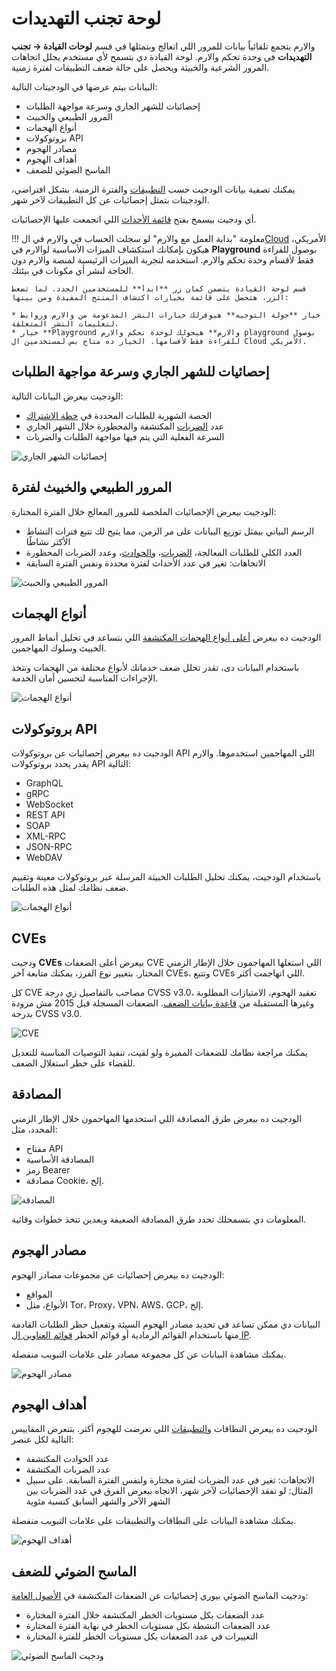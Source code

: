 # لوحة تجنب التهديدات

والارم بتجمع تلقائياً بيانات للمرور اللي اتعالج وبتمثلها في قسم **لوحات القيادة → تجنب التهديدات** في وحدة تحكم والارم. لوحة القيادة دي بتسمح لأي مستخدم يحلل اتجاهات المرور الشرعية والخبيثة ويحصل على حالة ضعف التطبيقات لفترة زمنية.

البيانات بيتم عرضها في الودجيتات التالية:

* إحصائيات للشهر الجاري وسرعة مواجهة الطلبات
* المرور الطبيعي والخبيث
* أنواع الهجمات
* بروتوكولات API
* مصادر الهجوم
* أهداف الهجوم
* الماسح الضوئي للضعف

يمكنك تصفية بيانات الودجيت حسب [التطبيقات](../settings/applications.md) والفترة الزمنية. بشكل افتراضي، الودجيتات بتمثل إحصائيات عن كل التطبيقات لآخر شهر.

أي ودجيت بيسمح بفتح [قائمة الأحداث](../events/check-attack.md) اللي اتجمعت عليها الإحصائيات.

!!! معلومة "بداية العمل مع والارم"
    لو سجلت الحساب في والارم في ال[Cloud](../../about-wallarm/overview.md#cloud) الأمريكي، هيكون بإمكانك استكشاف الميزات الأساسية لوالارم في **Playground** بوصول للقراءة فقط لأقسام وحدة تحكم والارم. استخدمه لتجربة الميزات الرئيسية لمنصة والارم دون الحاجة لنشر أي مكونات في بيئتك.
    
    قسم لوحة القيادة يتضمن كمان زر **ابدأ** للمستخدمين الجدد. لما تضغط الزر، هتحصل على قائمة بخيارات اكتشاف المنتج المفيدة ومن بينها:
    
    * خيار **جولة التوجيه** هيوفرلك خيارات النشر المدعومة من والارم وروابط لتعليمات النشر المتعلقة.
    * خيار **Playground والارم** هيحولك لوحدة تحكم والارم playground بوصول للقراءة فقط لأقسامها. الخيار ده متاح بس لمستخدمين ال Cloud الأمريكي.

## إحصائيات للشهر الجاري وسرعة مواجهة الطلبات

الودجيت بيعرض البيانات التالية:

* الحصة الشهرية للطلبات المحددة في [خطة الاشتراك](../../about-wallarm/subscription-plans.md)
* عدد [الضربات](../../about-wallarm/protecting-against-attacks.md#hit) المكتشفة والمحظورة خلال الشهر الجاري
* السرعة الفعلية التي يتم فيها مواجهة الطلبات والضربات

![إحصائيات الشهر الجاري](../../images/user-guides/dashboard/current-month-stats.png)

## المرور الطبيعي والخبيث لفترة

الودجيت بيعرض الإحصائيات الملخصة للمرور المعالج خلال الفترة المختارة:

* الرسم البياني بيمثل توزيع البيانات على مر الزمن، مما يتيح لك تتبع فترات النشاط الأكثر نشاطًا
* العدد الكلي للطلبات المعالجة، [الضربات](../../glossary-en.md#hit)، و[الحوادث](../../glossary-en.md#security-incident)، وعدد الضربات المحظورة
* الاتجاهات: تغير في عدد الأحداث لفترة محددة ونفس الفترة السابقة

![المرور الطبيعي والخبيث](../../images/user-guides/dashboard/traffic-stats.png)

## أنواع الهجمات

الودجيت ده بيعرض [أعلى أنواع الهجمات المكتشفة](../../attacks-vulns-list.md) اللي بتساعد في تحليل أنماط المرور الخبيث وسلوك المهاجمين.

باستخدام البيانات دى، تقدر تحلل ضعف خدماتك لأنواع مختلفة من الهجمات وتتخذ الإجراءات المناسبة لتحسين أمان الخدمة.

![أنواع الهجمات](../../images/user-guides/dashboard/attack-types.png)

## بروتوكولات API

الودجيت ده بيعرض إحصائيات عن بروتوكولات API اللي المهاجمين استخدموها. والارم يقدر يحدد بروتوكولات API التالية:

* GraphQL
* gRPC
* WebSocket
* REST API
* SOAP
* XML-RPC
* JSON-RPC
* WebDAV

باستخدام الودجيت، يمكنك تحليل الطلبات الخبيثة المرسلة عبر بروتوكولات معينة وتقييم ضعف نظامك لمثل هذه الطلبات.

![أنواع الهجمات](../../images/user-guides/dashboard/api-protocols.png)

## CVEs

ودجيت **CVEs** بيعرض أعلى الضعفات CVE اللي استغلها المهاجمون خلال الإطار الزمني المختار. بتغيير نوع الفرز، يمكنك متابعة آخر CVEs، وتتبع CVEs اللي اتهاجمت أكثر.

كل CVE مصاحب بالتفاصيل زي درجة CVSS v3.0، تعقيد الهجوم، الامتيازات المطلوبة وغيرها المستقبلة من [قاعدة بيانات الضعف](https://vulners.com/). الضعفات المسجلة قبل 2015 مش مزودة بدرجة CVSS v3.0.

![CVE](../../images/user-guides/dashboard/cves.png)

يمكنك مراجعة نظامك للضعفات المميزة ولو لقيت، تنفيذ التوصيات المناسبة للتعديل للقضاء على خطر استغلال الضعف.

## المصادقة

الودجيت ده بيعرض طرق المصادقة اللي استخدمها المهاجمون خلال الإطار الزمني المحدد، مثل:

* مفتاح API
* المصادقة الأساسية
* رمز Bearer
* مصادقة Cookie، إلخ.

![المصادقة](../../images/user-guides/dashboard/authentication.png)

المعلومات دي بتسمحلك تحدد طرق المصادقة الضعيفة وبعدين تتخذ خطوات وقائية.

## مصادر الهجوم

الودجيت ده بيعرض إحصائيات عن مجموعات مصادر الهجوم:

* المواقع
* الأنواع، مثل Tor، Proxy، VPN، AWS، GCP، إلخ.

البيانات دي ممكن تساعد في تحديد مصادر الهجوم السيئة وتفعيل حظر الطلبات القادمة منها باستخدام القوائم الرمادية أو قوائم الحظر [قوائم العناوين ال IP](../ip-lists/overview.md).

يمكنك مشاهدة البيانات عن كل مجموعة مصادر على علامات التبويب منفصلة.

![مصادر الهجوم](../../images/user-guides/dashboard/attack-sources.png)

## أهداف الهجوم

الودجيت ده بيعرض النطاقات و[التطبيقات](../settings/applications.md) اللي تعرضت للهجوم أكثر. بتتعرض المقاييس التالية لكل عنصر:

* عدد الحوادث المكتشفة
* عدد الضربات المكتشفة
* الاتجاهات: تغير في عدد الضربات لفترة مختارة ولنفس الفترة السابقة. على سبيل المثال: لو تفقد الإحصائيات لآخر شهر، الاتجاه بيعرض الفرق في عدد الضربات بين الشهر الآخر والشهر السابق كنسبة مئوية

يمكنك مشاهدة البيانات على النطاقات والتطبيقات على علامات التبويب منفصلة.

![أهداف الهجوم](../../images/user-guides/dashboard/attack-targets.png)

## الماسح الضوئي للضعف

ودجيت الماسح الضوئي بيوري إحصائيات عن الضعفات المكتشفة في [الأصول العامة](../scanner.md):

* عدد الضعفات بكل مستويات الخطر المكتشفة خلال الفترة المختارة
* عدد الضعفات النشطة بكل مستويات الخطر في نهاية الفترة المختارة
* التغييرات في عدد الضعفات بكل مستويات الخطر للفترة المختارة

![ودجيت الماسح الضوئي](../../images/user-guides/dashboard/dashboard-scanner.png)
